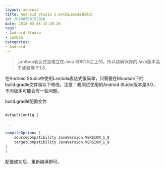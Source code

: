 ```yaml
---
layout: android
title: Android Studio 3.0开启Lambda表达式
id: 20180308152026
date: 2018-03-08 15:20:26
tags:
- Android Studio
- Lambda
categories:
- Android
---
```

> Lambda表达式是建立在Java SDK1.8之上的，所以请确保你的Java版本高于或者等于1.8.

在Android Studio中使用Lambda表达式很简单，只需要在Moudule下的build.gradle文件做以下修改。注意：我测试使用的Android Studio版本是3.0，不同版本可能会有一些问题。

build.gradle配置文件

```groovy

defaultConfig {

...

compileOptions {
    sourceCompatibility JavaVersion.VERSION_1_8
    targetCompatibility JavaVersion.VERSION_1_8
}
}

```

配置成功后，重新编译即可。
